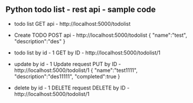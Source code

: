 ## Python todo list - rest api - sample code


* todo list
GET api - http://localhost:5000/todolist


* Create TODO
POST api - http://localhost:5000/todolist
{
    "name":"test",
    "description":"des"
}

* todo list by id - 1
GET by ID - http://localhost:5000/todolist/1

* update by id - 1
Update request
PUT by ID - http://localhost:5000/todolist/1
{
    "name":"test1111",
    "description":"des11111",
    "completed":true
}

* delete by id - 1
DELETE request
DELETE by ID - http://localhost:5000/todolist/1